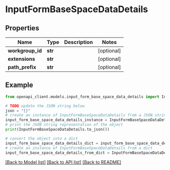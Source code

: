 # InputFormBaseSpaceDataDetails


## Properties

Name | Type | Description | Notes
------------ | ------------- | ------------- | -------------
**workgroup_id** | **str** |  | [optional] 
**extensions** | **str** |  | [optional] 
**path_prefix** | **str** |  | [optional] 

## Example

```python
from openapi_client.models.input_form_base_space_data_details import InputFormBaseSpaceDataDetails

# TODO update the JSON string below
json = "{}"
# create an instance of InputFormBaseSpaceDataDetails from a JSON string
input_form_base_space_data_details_instance = InputFormBaseSpaceDataDetails.from_json(json)
# print the JSON string representation of the object
print(InputFormBaseSpaceDataDetails.to_json())

# convert the object into a dict
input_form_base_space_data_details_dict = input_form_base_space_data_details_instance.to_dict()
# create an instance of InputFormBaseSpaceDataDetails from a dict
input_form_base_space_data_details_from_dict = InputFormBaseSpaceDataDetails.from_dict(input_form_base_space_data_details_dict)
```
[[Back to Model list]](../README.md#documentation-for-models) [[Back to API list]](../README.md#documentation-for-api-endpoints) [[Back to README]](../README.md)


